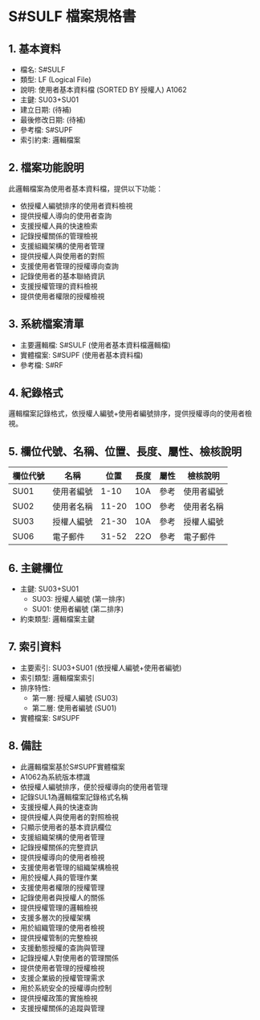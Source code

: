 # S#SULF 檔案規格書

## 1. 基本資料
- 檔名: S#SULF
- 類型: LF (Logical File)
- 說明: 使用者基本資料檔 (SORTED BY 授權人) A1062
- 主鍵: SU03+SU01
- 建立日期: (待補)
- 最後修改日期: (待補)
- 參考檔: S#SUPF
- 索引約束: 邏輯檔案

## 2. 檔案功能說明
此邏輯檔案為使用者基本資料檔，提供以下功能：
- 依授權人編號排序的使用者資料檢視
- 提供授權人導向的使用者查詢
- 支援授權人員的快速檢索
- 記錄授權關係的管理檢視
- 支援組織架構的使用者管理
- 提供授權人與使用者的對照
- 支援使用者管理的授權導向查詢
- 記錄使用者的基本聯絡資訊
- 支援授權管理的資料檢視
- 提供使用者權限的授權檢視

## 3. 系統檔案清單
- 主要邏輯檔: S#SULF (使用者基本資料檔邏輯檔)
- 實體檔案: S#SUPF (使用者基本資料檔)
- 參考檔: S#RF

## 4. 紀錄格式
邏輯檔案記錄格式，依授權人編號+使用者編號排序，提供授權導向的使用者檢視。

## 5. 欄位代號、名稱、位置、長度、屬性、檢核說明
| 欄位代號 | 名稱 | 位置 | 長度 | 屬性 | 檢核說明 |
|----------|------|------|------|------|----------|
| SU01 | 使用者編號 | 1-10 | 10A | 參考 | 使用者編號 |
| SU02 | 使用者名稱 | 11-20 | 10O | 參考 | 使用者名稱 |
| SU03 | 授權人編號 | 21-30 | 10A | 參考 | 授權人編號 |
| SU06 | 電子郵件 | 31-52 | 22O | 參考 | 電子郵件 |

## 6. 主鍵欄位
- 主鍵: SU03+SU01
  - SU03: 授權人編號 (第一排序)
  - SU01: 使用者編號 (第二排序)
- 約束類型: 邏輯檔案主鍵

## 7. 索引資料
- 主要索引: SU03+SU01 (依授權人編號+使用者編號)
- 索引類型: 邏輯檔案索引
- 排序特性: 
  - 第一層: 授權人編號 (SU03)
  - 第二層: 使用者編號 (SU01)
- 實體檔案: S#SUPF

## 8. 備註
- 此邏輯檔案基於S#SUPF實體檔案
- A1062為系統版本標識
- 依授權人編號排序，便於授權導向的使用者管理
- 記錄SUL1為邏輯檔案記錄格式名稱
- 支援授權人員的快速查詢
- 提供授權人與使用者的對照檢視
- 只顯示使用者的基本資訊欄位
- 支援組織架構的使用者管理
- 記錄授權關係的完整資訊
- 提供授權導向的使用者檢視
- 支援使用者管理的組織架構檢視
- 用於授權人員的管理作業
- 支援使用者權限的授權管理
- 記錄使用者與授權人的關係
- 提供授權管理的邏輯檢視
- 支援多層次的授權架構
- 用於組織管理的使用者檢視
- 提供授權管制的完整檢視
- 支援動態授權的查詢與管理
- 記錄授權人對使用者的管理關係
- 提供使用者管理的授權檢視
- 支援企業級的授權管理需求
- 用於系統安全的授權導向控制
- 提供授權政策的實施檢視
- 支援授權關係的追蹤與管理 